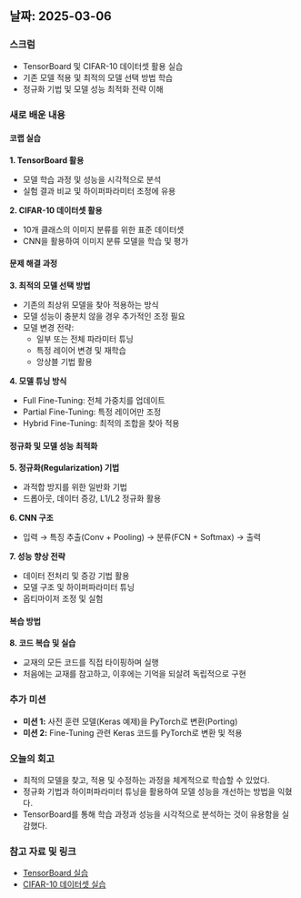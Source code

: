 ## 날짜: 2025-03-06

### 스크럼  
- TensorBoard 및 CIFAR-10 데이터셋 활용 실습  
- 기존 모델 적용 및 최적의 모델 선택 방법 학습  
- 정규화 기법 및 모델 성능 최적화 전략 이해  

### 새로 배운 내용  
#### 코랩 실습  
**1. TensorBoard 활용**  
- 모델 학습 과정 및 성능을 시각적으로 분석  
- 실험 결과 비교 및 하이퍼파라미터 조정에 유용  

**2. CIFAR-10 데이터셋 활용**  
- 10개 클래스의 이미지 분류를 위한 표준 데이터셋  
- CNN을 활용하여 이미지 분류 모델을 학습 및 평가  

#### 문제 해결 과정  
**3. 최적의 모델 선택 방법**  
- 기존의 최상위 모델을 찾아 적용하는 방식  
- 모델 성능이 충분치 않을 경우 추가적인 조정 필요  
- 모델 변경 전략:  
  - 일부 또는 전체 파라미터 튜닝  
  - 특정 레이어 변경 및 재학습  
  - 앙상블 기법 활용  

**4. 모델 튜닝 방식**  
- Full Fine-Tuning: 전체 가중치를 업데이트  
- Partial Fine-Tuning: 특정 레이어만 조정  
- Hybrid Fine-Tuning: 최적의 조합을 찾아 적용  

#### 정규화 및 모델 성능 최적화  
**5. 정규화(Regularization) 기법**  
- 과적합 방지를 위한 일반화 기법  
- 드롭아웃, 데이터 증강, L1/L2 정규화 활용  

**6. CNN 구조**  
- 입력 → 특징 추출(Conv + Pooling) → 분류(FCN + Softmax) → 출력  

**7. 성능 향상 전략**  
- 데이터 전처리 및 증강 기법 활용  
- 모델 구조 및 하이퍼파라미터 튜닝  
- 옵티마이저 조정 및 실험  

#### 복습 방법  
**8. 코드 복습 및 실습**  
- 교재의 모든 코드를 직접 타이핑하며 실행  
- 처음에는 교재를 참고하고, 이후에는 기억을 되살려 독립적으로 구현  

### 추가 미션  
- **미션 1:** 사전 훈련 모델(Keras 예제)을 PyTorch로 변환(Porting)  
- **미션 2:** Fine-Tuning 관련 Keras 코드를 PyTorch로 변환 및 적용  

### 오늘의 회고  
- 최적의 모델을 찾고, 적용 및 수정하는 과정을 체계적으로 학습할 수 있었다.  
- 정규화 기법과 하이퍼파라미터 튜닝을 활용하여 모델 성능을 개선하는 방법을 익혔다.  
- TensorBoard를 통해 학습 과정과 성능을 시각적으로 분석하는 것이 유용함을 실감했다.  

### 참고 자료 및 링크  
- [TensorBoard 실습](https://colab.research.google.com/drive/1rul43zaOGby1UIfEuI-UqfmjvGjOnyY_?usp=sharing)  
- [CIFAR-10 데이터셋 실습](https://colab.research.google.com/drive/1pBQf6dVNukeAmEV1Xc3DQEwek9xA0xtP?usp=sharing)